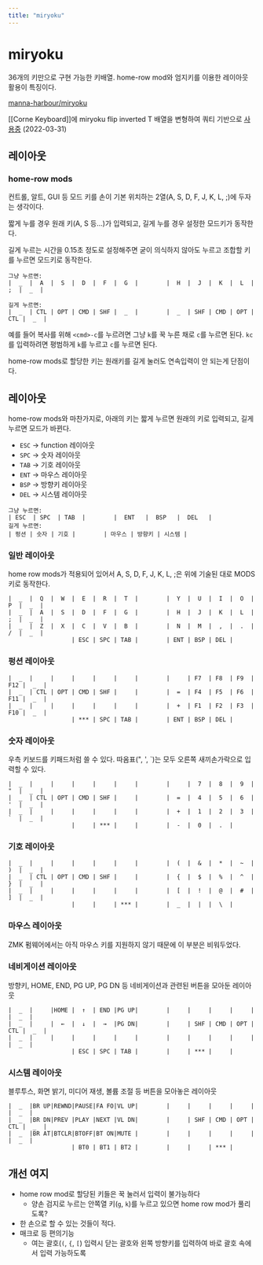 ```yaml
---
title: "miryoku"
---
```

# miryoku

36개의 키만으로 구현 가능한 키배열. home-row mod와 엄지키를 이용한 레이아웃
활용이 특징이다.

[manna-harbour/miryoku](https://github.com/manna-harbour/miryoku)

[[Corne Keyboard]]에 miryoku flip inverted T 배열을 변형하여 쿼티 기반으로
[사용중](https://github.com/nyeong/zmk-config/commit/50526193a33168c58b006f9b6b8ef15e95ee08b3) (2022-03-31)


## 레이아웃

### home-row mods

컨트롤, 알트, GUI 등 모드 키를 손이 기본 위치하는 2열(A, S, D, F, J, K, L, ;)에 두자는 생각이다.

짧게 누를 경우 원래 키(A, S 등...)가 입력되고, 길게 누를 경우 설정한 모드키가 동작한다.

길게 누르는 시간을 0.15초 정도로 설정해주면 굳이 의식하지 않아도 누르고 조합할 키를 누르면 모드키로 동작한다.

```
그냥 누르면:
|  _  |  A  |  S  |  D  |  F  |  G  |        |  H  |  J  |  K  |  L  |  ;  |  _  | 

길게 누르면:
|  _  | CTL | OPT | CMD | SHF |  _  |        |  _  | SHF | CMD | OPT | CTL |  _  | 
```

예를 들어 복사를 위해 `<cmd>-c`를 누르려면 그냥 `k`를 꾹 누른 채로 `c`를 누르면 된다.
`kc`를 입력하려면 평범하게 `k`를 누르고 `c`를 누르면 된다.

home-row mods로 할당한 키는 원래키를 길게 눌러도 연속입력이 안 되는게 단점이다.

## 레이아웃

home-row mods와 마찬가지로, 아래의 키는 짧게 누르면 원래의 키로 입력되고, 길게 누르면 모드가 바뀐다.

- `ESC` -> function 레이아웃
- `SPC` -> 숫자 레이아웃
- `TAB` -> 기호 레이아웃
- `ENT` -> 마우스 레이아웃
- `BSP` -> 방향키 레이아웃
- `DEL` -> 시스템 레이아웃

```
그냥 누르면:
| ESC  | SPC  | TAB  |        |  ENT   |  BSP   |  DEL   |
길게 누르면:
| 펑션 | 숫자 | 기호 |        | 마우스 | 방향키 | 시스템 |
```


### 일반 레이아웃

home row mods가 적용되어 있어서 A, S, D, F, J, K, L, ;은 위에 기술된 대로 MODS키로 동작한다.

```
|  _  |  Q  |  W  |  E  |  R  |  T  |        |  Y  |  U  |  I  |  O  |  P  |  _  | 
|  _  |  A  |  S  |  D  |  F  |  G  |        |  H  |  J  |  K  |  L  |  ;  |  _  | 
|  _  |  Z  |  X  |  C  |  V  |  B  |        |  N  |  M  |  ,  |  .  |  /  |  _  | 
                  | ESC | SPC | TAB |        | ENT | BSP | DEL |            
```

### 펑션 레이아웃

```
|  _  |     |     |     |     |     |        |     | F7  | F8  | F9  | F12 |  _  | 
|  _  | CTL | OPT | CMD | SHF |     |        |  =  | F4  | F5  | F6  | F11 |  _  | 
|  _  |     |     |     |     |     |        |  +  | F1  | F2  | F3  | F10 |  _  | 
                  | *** | SPC | TAB |        | ENT | BSP | DEL |            
```

### 숫자 레이아웃

우측 키보드를 키패드처럼 쓸 수 있다. 따옴표(", ', `)는 모두 오른쪽 새끼손가락으로 입력할 수 있다.

```
|  _  |     |     |     |     |     |        |     |  7  |  8  |  9  |  "  |  _  | 
|  _  | CTL | OPT | CMD | SHF |     |        |  =  |  4  |  5  |  6  |  '  |  _  | 
|  _  |     |     |     |     |     |        |  +  |  1  |  2  |  3  |  `  |  _  | 
                  |     | *** |     |        |  -  |  0  |  .  |            
```

### 기호 레이아웃

```
|  _  |     |     |     |     |     |        |  (  |  &  |  *  |  ~  |  )  |  _  | 
|  _  | CTL | OPT | CMD | SHF |     |        |  {  |  $  |  %  |  ^  |  }  |  _  | 
|  _  |     |     |     |     |     |        |  [  |  !  |  @  |  #  |  ]  |  _  | 
                  |     |     | *** |        |  _  |  |  |  \  |            
```

### 마우스 레이아웃

ZMK 펌웨어에서는 아직 마우스 키를 지원하지 않기 때문에 이 부분은 비워두었다.

### 네비게이션 레이아웃

방향키, HOME, END, PG UP, PG DN 등 네비게이션과 관련된 버튼을 모아둔 레이아웃

```
|  _  |     |HOME |  ↑  | END |PG UP|        |     |     |     |     |     |  _  | 
|  _  |     |  ←  |  ↓  |  →  |PG DN|        |     | SHF | CMD | OPT | CTL |  _  | 
|  _  |     |     |     |     |     |        |     |     |     |     |     |  _  | 
                  | ESC | SPC | TAB |        |     | *** |     |            
```

### 시스템 레이아웃

블루투스, 화면 밝기, 미디어 재생, 볼륨 조절 등 버튼을 모아놓은 레이아웃

```
|  _  |BR UP|REWND|PAUSE|FA FO|VL UP|        |     |     |     |     |     |  _  | 
|  _  |BR DN|PREV |PLAY |NEXT |VL DN|        |     | SHF | CMD | OPT | CTL |  _  | 
|  _  |BR AT|BTCLR|BTOFF|BT ON|MUTE |        |     |     |     |     |     |  _  | 
                  | BT0 | BT1 | BT2 |        |     |     | *** |            
```

## 개선 여지

- home row mod로 할당된 키들은 꾹 눌러서 입력이 불가능하다
  - 양손 검지로 누르는 안쪽열 키(`g`, `k`)를 누르고 있으면 home row mod가 풀리도록?
- 한 손으로 할 수 있는 것들이 적다.
- 매크로 등 편의기능
  - 여는 괄호(`(`, `{`, `[`) 입력시 닫는 괄호와 왼쪽 방향키를 입력하여 바로 괄호 속에서 입력 가능하도록
